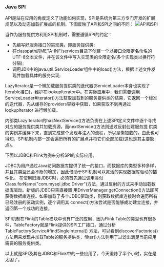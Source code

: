 ### Java SPI

API是站在应用的角度定义了功能如何实现，SPI是系统为第三方专门开发的扩展规范以及动态加载扩展点的机制。下图反映了API和SPI之间的不同：
![API和SPI](../images/apiandspi.jpg "API和SPI")

当作为服务提供方利用SPI机制时，需要遵循SPI的约定：
  * 先编写好服务接口的实现类，即服务提供类;
  * 在classpath的META-INF/services目录下创建一个以接口全限定名命名的UTF-8文本文件，并在该文件中写入实现类的全限定名(多个实现类以换行符分隔);
  * 调用JDK中的java.util.ServiceLoader组件中的load()方法，根据上述文件发现并加载具体的服务实现;
  
LazyIterator是一个懒加载服务提供类的迭代器(ServiceLoader本身也实现了Iterable接口)，维护在lookupIterator中。在实际应用中，我们需要调用
ServiceLoader#iterator()方法获取加载到的服务提供类的结果，它返回一个标准的迭代器，先从缓存的providers容器中获取，如果获取不到再通过lookupIterator
进行懒加载。

内部类LazyIterator的hasNextService()方法负责在上述SPI定义文件中逐个寻找对应的服务提供类并加载资源，而nextService()方法则通过反射创建服务提
供类的实例并缓存下来，直到完成整个发现与注入的流程，所以是懒加载的。由此也可得知，SPI机制内部一定会遍历所有的扩展点并将它们全部加载(这也是其主要缺点)。

下面以JDBC和Flink为例来分析SPI的实际应用。

JDBC为用户通过Java访问数据库提供了统一的接口，而数据库的类型多种多样，并且其类型还会不断的增加，因此借助于SPI机制可以灵活的实现数据库驱动的插件化。
在使用旧版JDBC时，必须首先通过调用类似Class.forName("com.mysql.jdbc.Driver")方法，通过反射的方式来手动加载数据库驱动。新版的JDBC只需直接调
用DriverManager.getConnection()方法即可获得数据库连接。如果加载了多个JDBC驱动类，则获取数据库连接时会遍历所有已经注册的驱动实例，逐个调用其
connect()方法尝试是否能够成功建立连接，并返回第一个成功的连接。

SPI机制在Flink的Table模块中也有广泛的应用，因为Flink Table的类型也有很多种，TableFactory就是Flink提供的SPI工厂接口。通过分析TableFactoryService#findSingleInternal()
方法，可以看到discoverFactories()方法用来发现并加载Table的服务提供类，filter()方法则用于过滤出满足当前应用需要的服务提供类。

以上就是SPI及其在JDBC和Flink中的一些应用了，今天锻炼了半个小时，实在是太困了。
                                                    